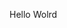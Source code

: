 Hello Wolrd


















































































































































































































































































































































































































































































































































































































































































































































































































































































































































































































































































































































































































































































































































































































































































































































































































































































































































































































































































































































































































































































































































































































































































































































































































































































































































































































































































































































































































































































































































































































































































































































































































































































































































































































































































































































































































































































































































